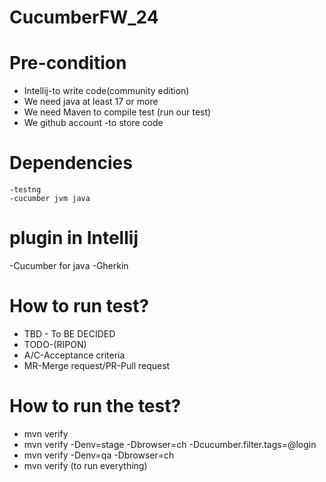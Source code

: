 # CucumberFW_24
# Pre-condition 
- Intellij-to write code(community edition)
- We need java at least 17 or more 
- We need Maven to compile test (run our test)
- We github account -to store code
# Dependencies
    -testng
    -cucumber jvm java
# plugin in Intellij
  -Cucumber for java
  -Gherkin

# How to run test?
- TBD - To BE DECIDED
- TODO-(RIPON)
- A/C-Acceptance criteria
- MR-Merge request/PR-Pull request 

# How to run the test?
- mvn verify
- mvn verify -Denv=stage -Dbrowser=ch -Dcucumber.filter.tags=@login
- mvn verify -Denv=qa -Dbrowser=ch
- mvn verify (to run everything)


